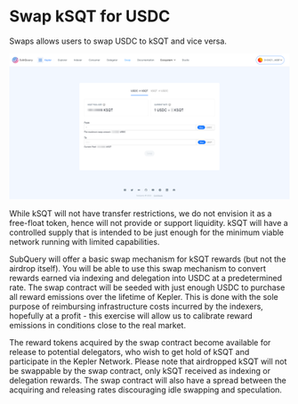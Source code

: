 # Swap kSQT for USDC

Swaps allows users to swap USDC to kSQT and vice versa.

![Swaps](./assets/img/swaps.png)

While kSQT will not have transfer restrictions, we do not envision it as a free-float token, hence will not provide or support liquidity. kSQT will have a controlled supply that is intended to be just enough for the minimum viable network running with limited capabilities.

SubQuery will offer a basic swap mechanism for kSQT rewards (but not the airdrop itself). You will be able to use this swap mechanism to convert rewards earned via indexing and delegation into USDC at a predetermined rate. The swap contract will be seeded with just enough USDC to purchase all reward emissions over the lifetime of Kepler. This is done with the sole purpose of reimbursing infrastructure costs incurred by the indexers, hopefully at a profit - this exercise will allow us to calibrate reward emissions in conditions close to the real market.

The reward tokens acquired by the swap contract become available for release to potential delegators, who wish to get hold of kSQT and participate in the Kepler Network. Please note that airdropped kSQT will not be swappable by the swap contract, only kSQT received as indexing or delegation rewards. The swap contract will also have a spread between the acquiring and releasing rates discouraging idle swapping and speculation.

